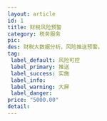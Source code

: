 ```yaml
---
layout: article
id: 1
title: 财税风险预警
category: 税务服务
pic: 
des: 财税大数据分析，风险推送预警。
tag: 
 label_default: 风险可控
 label_primary: 推送
 label_success: 实施
 label_info: 
 label_warning: 大屏
 label_danger: 
price: "5000.00" 
detail: 
---
```



